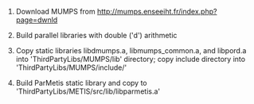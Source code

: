 
1) Download MUMPS from http://mumps.enseeiht.fr/index.php?page=dwnld

2) Build parallel libraries with double ('d') arithmetic

3) Copy static libraries libdmumps.a, libmumps_common.a, and libpord.a into 'ThirdPartyLibs/MUMPS/lib' directory; copy include directory into 'ThirdPartyLibs/MUMPS/include/' 

4) Build ParMetis static library and copy to 'ThirdPartyLibs/METIS/src/lib/libparmetis.a'